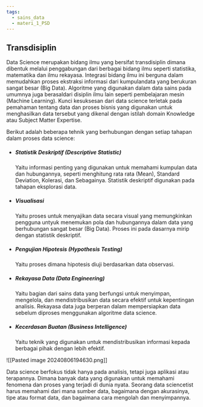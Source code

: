 ```yaml
---
tags:
  - sains_data
  - materi_1_PSD
---
```

## Transdisiplin

Data Science merupakan bidang ilmu yang bersifat transdisiplin dimana dibentuk melalui penggabungan dari berbagai bidang ilmu seperti statistika, matematika dan ilmu rekayasa. Integrasi bidang ilmu ini berguna dalam memudahkan proses ekstraksi informasi dari kumpulandata yang berukuran sangat besar (Big Data). Algoritme yang digunakan dalam data sains pada umumnya juga berasaldari disiplin ilmu lain seperti pembelajaran mesin (Machine Learning). Kunci kesuksesan dari data science terletak pada pemahaman tentang data dan proses bisnis yang digunakan untuk menghasilkan data tersebut yang dikenal dengan istilah domain Knowledge atau Subject Matter Expertise.

Berikut adalah beberapa tehnik yang berhubungan dengan setiap tahapan dalam proses data science:

 - ##### **Statistik Deskriptif (Descriptive Statistic)**
   Yaitu informasi penting yang digunakan untuk memahami kumpulan data dan hubungannya, seperti menghitung rata rata (Mean), Standard Deviation, Kolerasi, dan Sebagainya. Statistik deskriptif digunakan pada tahapan eksplorasi data.

- ##### **Visualisasi**
  Yaitu proses untuk menyajikan data secara visual yang memungkinkan pengguna untyuk menemukan pola dan hubungannya dalam data yang berhubungan sangat besar (Big Data). Proses ini pada dasarnya mirip dengan statistik deskriptif.

- ##### **Pengujian Hipotesis (Hypothesis Testing)**
  Yaitu proses dimana hipotesis diuji berdasarkan data observasi.

- ##### **Rekayasa Data (Data Engineering)**
  Yaitu bagian dari sains data yang berfungsi untuk menyimpan, mengelola, dan mendistribusikan data secara efektif untuk kepentingan analisis. Rekayasa data juga berperan dalam mempersiapkan data sebelum diproses menggunakan algoritme data science.

- ##### **Kecerdasan Buatan (Business Intelligence)**
  Yaitu teknik yang digunakan untuk mendistribusikan informasi kepada berbagai pihak dengan lebih efektif.

![[Pasted image 20240806194630.png]]

Data science berfokus tidak hanya pada analisis, tetapi juga aplikasi atau terapannya. Dimana banyak data yang digunakan untuk memahami fenomena dan proses yang terjadi di dunia nyata. Seorang data sciencetist harus memahami dari mana sumber data, bagaimana dengan akurasinya, tipe atau format data, dan bagaimana cara mengolah dan menyimpannya.